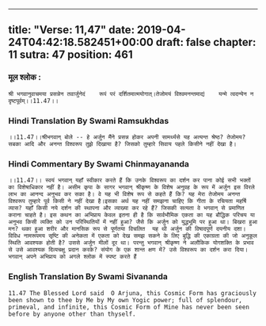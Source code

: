 
---
title: "Verse: 11,47"
date: 2019-04-24T04:42:18.582451+00:00
draft: false
chapter: 11
sutra: 47
position: 461
---
### मूल श्लोक :
```
श्री भगवानुवाचमया प्रसन्नेन तवार्जुनेदं    रूपं परं दर्शितमात्मयोगात्।तेजोमयं विश्वमनन्तमाद्यं    यन्मे त्वदन्येन न दृष्टपूर्वम्।।11.47।।

```

### Hindi Translation By Swami Ramsukhdas
```
।।11.47।।श्रीभगवान् बोले -- हे अर्जुन मैंने प्रसन्न होकर अपनी सामर्थ्यसे यह अत्यन्त श्रेष्ठ? तेजोमय? सबका आदि और अनन्त विश्वरूप तुझे दिखाया है? जिसको तुम्हारे सिवाय पहले किसीने नहीं देखा है।

```

### Hindi Commentary By Swami Chinmayananda
```
।।11.47।। स्वयं भगवान् यहाँ स्वीकार करते हैं कि उनके विश्वरूप का दर्शन कर पाना कोई सभी भक्तों का विशेषाधिकार नहीं है। असीम कृपा के सागर भगवान् श्रीकृष्ण के विशेष अनुग्रह के रूप में अर्जुन इस विरले लाभ का आनन्द अनुभव कर सका है। वे यह भी विशेष रूप से कहते हैं कि? यह मेरा तेजोमय अनन्त विश्वरूप तुम्हारे पूर्व किसी ने नहीं देखा है।इसका अर्थ यह नहीं समझना चाहिए कि गीता के रचियता महर्षि व्यास? यहाँ किसी नये दर्शन की स्थापना और व्याख्या कर रहे हैं? जिसकी सत्यता वे भगवान् से प्रमाणित कराना चाहते है। इस कथन का अभिप्राय केवल इतना ही है कि सार्वभौमिक एकता का यह बौद्धिक परिचय या अनुभव किसी व्यक्ति को उन परिस्थितियों में नहीं हुआ? जैसे कि अर्जुन को युद्धभूमि पर हुआ था। बिखरा हुआ मन? थका हुआ शरीर और मानसिक रूप से पूर्णतया विचलित  यह थी अर्जुन की विषादपूर्ण दयनीय दशा। विविध नामरूपमय सृष्टि की अनेकता में एकता को देख समझ सकने के लिए बुद्धि की एकाग्रता की जो अनुकूल स्थिति आवश्यक होती है? उससे अर्जुन मीलों दूर था। परन्तु भगवान् श्रीकृष्ण ने अलौकिक योगशक्ति के प्रभाव से उसे आवश्यक दिव्यचक्षु प्रदान करके? संयोग के एक शान्त क्षण में? उसे विश्वरूप का दर्शन करा दिया।भगवान् अपने अभिप्राय को अगले श्लोक में स्पष्ट करते हैं

```

### English Translation By Swami  Sivananda
```
11.47 The Blessed Lord said  O Arjuna, this Cosmic Form has graciously been shown to thee by Me by My own Yogic power; full of splendour, primeval, and infinite, this Cosmic Form of Mine has never been seen before by anyone other than thyself.

```

